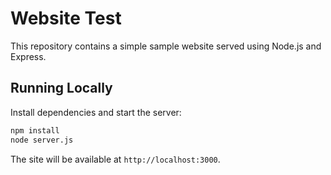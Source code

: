 # Website Test

This repository contains a simple sample website served using Node.js and Express.

## Running Locally

Install dependencies and start the server:

```bash
npm install
node server.js
```

The site will be available at `http://localhost:3000`.
